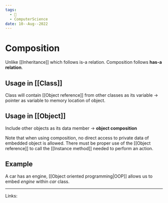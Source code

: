 ```yaml
---
tags:
  - 🌱
  - ComputerScience 
date: 10--Aug--2022
---
```


# Composition

Unlike [[Inheritance]] which follows is-a relation. Composition follows **has-a relation**.

## Usage in [[Class]]
Class will contain [[Object reference]] from other classes as its variable -> pointer as variable to memory location of object. 

## Usage in [[Object]]
Include other objects as its data member -> **object composition**

Note that when using composition, no direct access to private data of embedded object is allowed. There must be proper use of the [[Object reference]] to call the [[Instance method]] needed to perform an action.

## Example
A car has an engine, [[Object oriented programming|OOP]] allows us to embed *engine* within *car* class.

---
Links: 